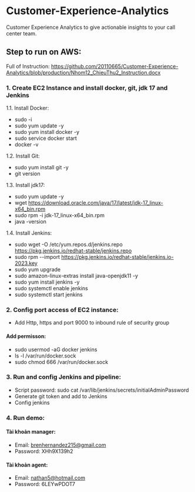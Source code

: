 # Customer-Experience-Analytics
Customer Experience Analytics to give actionable insights to your call center team.

## Step to run on AWS:
Full of Instruction: https://github.com/20110665/Customer-Experience-Analytics/blob/production/Nhom12_ChieuThu2_Instruction.docx
### 1. Create EC2 Instance and install docker, git, jdk 17 and Jenkins

1.1. Install Docker:
- sudo -i
- sudo yum update -y
- sudo yum install docker -y
- sudo service docker start
- docker -v

1.2. Install Git:
- sudo yum install git -y
- git version


1.3. Install jdk17:
- sudo yum update -y
- wget https://download.oracle.com/java/17/latest/jdk-17_linux-x64_bin.rpm
- sudo rpm -i jdk-17_linux-x64_bin.rpm
- java -version

1.4. Install Jenkins:
- sudo wget -O /etc/yum.repos.d/jenkins.repo https://pkg.jenkins.io/redhat-stable/jenkins.repo
- sudo rpm --import https://pkg.jenkins.io/redhat-stable/jenkins.io-2023.key
- sudo yum upgrade
- sudo amazon-linux-extras install java-openjdk11 -y
- sudo yum install jenkins -y
- sudo systemctl enable jenkins
- sudo systemctl start jenkins

### 2. Config port access of EC2 instance:
- Add Http, https and port 9000 to inbound rule of security group
#### Add permisson:
- sudo usermod -aG docker jenkins
- ls -l /var/run/docker.sock
- sudo chmod 666 /var/run/docker.sock

### 3. Run and config Jenkins and pipeline:
- Script password: sudo cat /var/lib/jenkins/secrets/initialAdminPassword
- Generate git token and add to Jenkins
- Config jenkins

### 4. Run demo: 
#### Tài khoản manager:
- Email: brenhernandez215@gmail.com
- Password: XHh9X139h2
#### Tài khoản agent:
- Email: nathan5@hotmail.com
- Password: 6LEYwPDOT7
